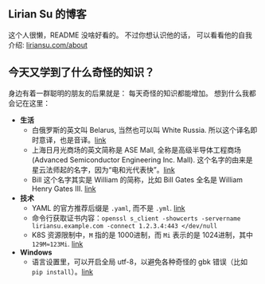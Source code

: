 ## Lirian Su 的博客

这个人很懒，README 没啥好看的。
不过你想认识他的话，
可以看看他的自我介绍: [liriansu.com/about](https://liriansu.com/about)

## 今天又学到了什么奇怪的知识？

身边有着一群聪明的朋友的后果就是：
每天奇怪的知识都能增加。
想到什么我都会记在这里：

- **生活**
  - 白俄罗斯的英文叫 Belarus, 当然也可以叫 White Russia. 所以这个译名即时意译，也是音译。[link](https://en.wikipedia.org/wiki/Belarus)
  - 上海日月光商场的英文简称是 ASE Mall, 全称是高级半导体工程商场 (Advanced Semiconductor Engineering Inc. Mall). 这个名字的由来是星云法师起的名字，因为“电和光代表快”。[link](https://zh.wikipedia.org/wiki/%E6%97%A5%E6%9C%88%E5%85%89%E5%8D%8A%E5%B0%8E%E9%AB%94)
  - Bill 这个名字其实是 William 的简称，比如 Bill Gates 全名是 William Henry Gates III. [link](https://en.wikipedia.org/wiki/Bill_Gates)
- **技术**
  - YAML 的官方推荐后缀是 `.yaml`, 而不是 `.yml`. [link](https://yaml.org/faq.html)
  - 命令行获取证书内容：`openssl s_client -showcerts -servername liriansu.example.com -connect 1.2.3.4:443 </dev/null`
  - K8S 资源限制中，`M` 指的是 1000进制，而 `Mi` 表示的是 1024进制，其中 `129M≈123Mi`. [link](https://kubernetes.io/docs/concepts/configuration/manage-resources-containers/#meaning-of-memory)
- **Windows**
  - 语言设置里，可以开启全局 utf-8，以避免各种奇怪的 gbk 错误（比如 `pip install`）。[link](https://jingyan.baidu.com/article/25648fc1471e6a9191fd002e.html)
